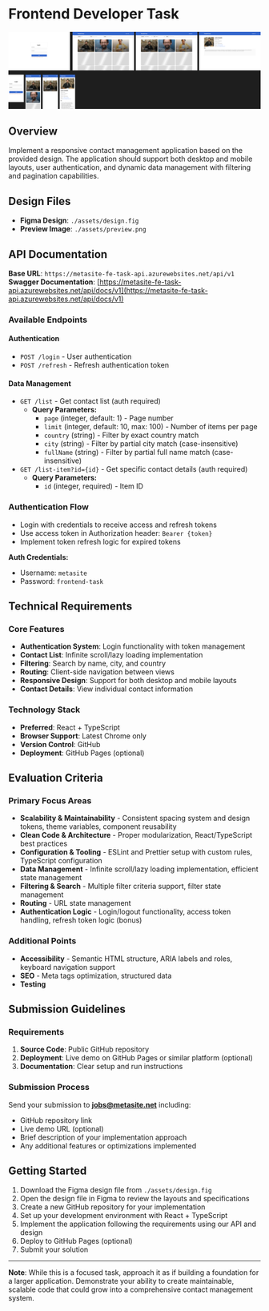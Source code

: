 # Frontend Developer Task

![Preview](./assets/preview.png)

## Overview

Implement a responsive contact management application based on the provided design. The application should support both desktop and mobile layouts, user authentication, and dynamic data management with filtering and pagination capabilities.

## Design Files

- **Figma Design**: `./assets/design.fig`
- **Preview Image**: `./assets/preview.png`

## API Documentation

**Base URL**: `https://metasite-fe-task-api.azurewebsites.net/api/v1`  
**Swagger Documentation**: [https://metasite-fe-task-api.azurewebsites.net/api/docs/v1](https://metasite-fe-task-api.azurewebsites.net/api/docs/v1)

### Available Endpoints

#### Authentication

- `POST /login` - User authentication
- `POST /refresh` - Refresh authentication token

#### Data Management

- `GET /list` - Get contact list (auth required)
  - **Query Parameters:**
    - `page` (integer, default: 1) - Page number
    - `limit` (integer, default: 10, max: 100) - Number of items per page
    - `country` (string) - Filter by exact country match
    - `city` (string) - Filter by partial city match (case-insensitive)
    - `fullName` (string) - Filter by partial full name match (case-insensitive)
- `GET /list-item?id={id}` - Get specific contact details (auth required)
  - **Query Parameters:**
    - `id` (integer, required) - Item ID

### Authentication Flow

- Login with credentials to receive access and refresh tokens
- Use access token in Authorization header: `Bearer {token}`
- Implement token refresh logic for expired tokens

**Auth Credentials:**

- Username: `metasite`
- Password: `frontend-task`

## Technical Requirements

### Core Features

- **Authentication System**: Login functionality with token management
- **Contact List**: Infinite scroll/lazy loading implementation
- **Filtering**: Search by name, city, and country
- **Routing**: Client-side navigation between views
- **Responsive Design**: Support for both desktop and mobile layouts
- **Contact Details**: View individual contact information

### Technology Stack

- **Preferred**: React + TypeScript
- **Browser Support**: Latest Chrome only
- **Version Control**: GitHub
- **Deployment**: GitHub Pages (optional)

## Evaluation Criteria

### Primary Focus Areas

- **Scalability & Maintainability** - Consistent spacing system and design tokens, theme variables, component reusability
- **Clean Code & Architecture** - Proper modularization, React/TypeScript best practices
- **Configuration & Tooling** - ESLint and Prettier setup with custom rules, TypeScript configuration
- **Data Management** - Infinite scroll/lazy loading implementation, efficient state management
- **Filtering & Search** - Multiple filter criteria support, filter state management
- **Routing** - URL state management
- **Authentication Logic** - Login/logout functionality, access token handling, refresh token logic (bonus)

### Additional Points

- **Accessibility** - Semantic HTML structure, ARIA labels and roles, keyboard navigation support
- **SEO** - Meta tags optimization, structured data
- **Testing**

## Submission Guidelines

### Requirements

1. **Source Code**: Public GitHub repository
2. **Deployment**: Live demo on GitHub Pages or similar platform (optional)
3. **Documentation**: Clear setup and run instructions

### Submission Process

Send your submission to **jobs@metasite.net** including:

- GitHub repository link
- Live demo URL (optional)
- Brief description of your implementation approach
- Any additional features or optimizations implemented

## Getting Started

1. Download the Figma design file from `./assets/design.fig`
2. Open the design file in Figma to review the layouts and specifications
3. Create a new GitHub repository for your implementation
4. Set up your development environment with React + TypeScript
5. Implement the application following the requirements using our API and design
6. Deploy to GitHub Pages (optional)
7. Submit your solution

---

**Note**: While this is a focused task, approach it as if building a foundation for a larger application. Demonstrate your ability to create maintainable, scalable code that could grow into a comprehensive contact management system.
